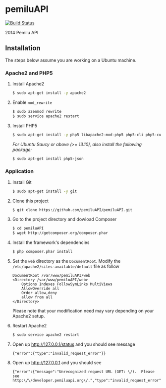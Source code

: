 # pemiluAPI

[![Build Status](https://travis-ci.org/pemiluAPI/pemiluAPI.png?branch=master)](https://travis-ci.org/pemiluAPI/pemiluAPI)

2014 Pemilu API

## Installation

The steps below assume you are working on a Ubuntu machine.

### Apache2 and PHP5

1. Install Apache2

    ```bash
	$ sudo apt-get install -y apache2
	```
1. Enable `mod_rewrite`

	```bash
	$ sudo a2enmod rewrite
	$ sudo service apache2 restart
	```

1. Install PHP5

    ```bash
    $ sudo apt-get install -y php5 libapache2-mod-php5 php5-cli php5-curl
    ```
    
    *For Ubuntu Saucy or above (>= 13.10), also install the following package:*
    
    ```bash
    $ sudo apt-get install php5-json
    ```
    
### Application

1. Install Git

	```bash
	$ sudo apt-get install -y git
	```

1. Clone this project

	```bash
	$ git clone https://github.com/pemiluAPI/pemiluAPI.git
	```

1. Go to the project directory and dowload Composer

    ```bash
    $ cd pemiluAPI
    $ wget http://getcomposer.org/composer.phar
    ```
1. Install the framework's dependencies

    ```bash
    $ php composer.phar install
    ```
1. Set the `web` directory as the `DocumentRoot`. Modify the `/etc/apache2/sites-available/default` file as follow

	```
	DocumentRoot /var/www/pemiluAPI/web
	<Directory /var/www/pemiluAPI/web>
        Options Indexes FollowSymLinks MultiViews
        AllowOverride all
        Order allow,deny
        allow from all
    </Directory>
	```

	Please note that your modification need may vary depending on your Apache2 setup.

1. Restart Apache2

	```bash
	$ sudo service apache2 restart
	```

1. Open up http://127.0.0.1/status and you should see message

	```
	{"error":{"type":"invalid_request_error"}}
	```

1. Open up http://127.0.0.1 and you should see

	```
	{"error":{"message":"Unrecognized request URL (GET: \/).  Please see http:\/\/developer.pemiluapi.org\/.","type":"invalid_request_error"}}
	```
